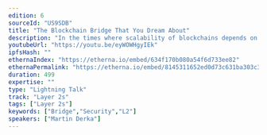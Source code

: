 ```yaml
---
edition: 6
sourceId: "US9SDB"
title: "The Blockchain Bridge That You Dream About"
description: "In the times where scalability of blockchains depends on multiple layers, and when interoperability holds for an essential blockchain feature, bridges become critical infrastructure parts. They are meant to hold liquidity, asked to operate quickly, but they cannot benefit from the security guarantees of an on-chain application, because they inherently contain off-chain components. In this talk, we discuss the properties of a bridge that is secure and meets all the needs for it to be useful."
youtubeUrl: "https://youtu.be/eyWOWHgyIEk"
ipfsHash: ""
ethernaIndex: "https://etherna.io/embed/634f170b080a54f6d733ee82"
ethernaPermalink: "https://etherna.io/embed/8145311652ed0d73c631ba303c3b6029d001a9605c05fe33333ab4948bf3783c"
duration: 499
expertise: ""
type: "Lightning Talk"
track: "Layer 2s"
tags: ["Layer 2s"]
keywords: ["Bridge","Security","L2"]
speakers: ["Martin Derka"]
---
```

